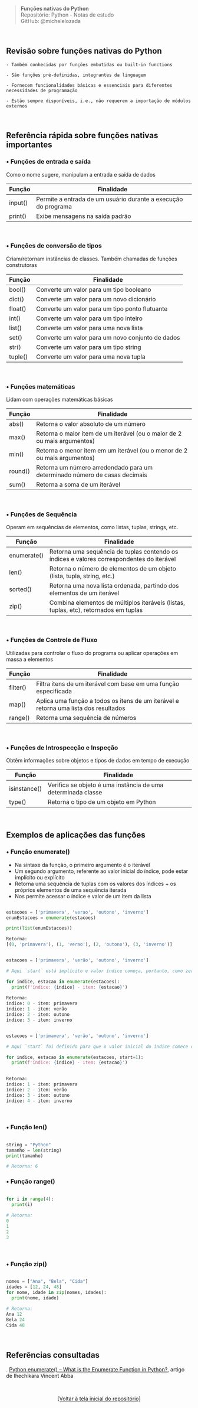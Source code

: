 > **Funções nativas do Python**  
> Repositório: Python - Notas de estudo     
> GitHub: @michelelozada
&nbsp;
     
&nbsp;  
## Revisão sobre funções nativas do Python
```
- Também conhecidas por funções embutidas ou built-in functions  

- São funções pré-definidas, integrantes da linguagem  

- Fornecem funcionalidades básicas e essenciais para diferentes necessidades de programação

- Estão sempre disponíveis, i.e., não requerem a importação de módulos externos
```

&nbsp;  

## Referência rápida sobre funções nativas importantes

### • Funções de entrada e saída
Como o nome sugere, manipulam a entrada e saída de dados 

Função | Finalidade 
---    | ---
input() | Permite a entrada de um usuário durante a execução do programa
print() | Exibe mensagens na saída padrão 

&nbsp;  

### • Funções de conversão de tipos
Criam/retornam instâncias de classes. Também chamadas de funções construtoras

Função | Finalidade 
---    | ---
bool() | Converte um valor para um tipo booleano 
dict() | Converte um valor para um  novo dicionário
float() | Converte um valor para um tipo ponto flutuante 
int() | Converte um valor para um tipo inteiro 
list() | Converte um valor para uma nova lista  
set() | Converte um valor para um novo conjunto de dados
str() | Converte um valor para um tipo string 
tuple() | Converte um valor para uma nova tupla

&nbsp;  

### • Funções matemáticas
Lidam com operações matemáticas básicas  

Função | Finalidade 
---    | ---
abs() | Retorna o valor absoluto de um número
max() | Retorna o maior item de um iterável (ou o maior de 2 ou mais argumentos)
min() | Retorna o menor item em um iterável (ou o menor de 2 ou mais argumentos)
round() | Retorna um número arredondado para um determinado número de casas decimais
sum() | Retorna a soma de um iterável 

&nbsp;  

### • Funções de Sequência
Operam em sequências de elementos, como listas, tuplas, strings, etc. 

Função | Finalidade 
---    | ---
enumerate() | Retorna uma sequência de tuplas contendo os índices e valores correspondentes do iterável
len() | Retorna o número de elementos de um objeto (lista, tupla, string, etc.)
sorted() | Retorna uma nova lista ordenada, partindo dos elementos de um iterável
zip() | Combina elementos de múltiplos iteráveis (listas, tuplas, etc), retornados em tuplas

&nbsp;  

### • Funções de Controle de Fluxo
Utilizadas para controlar o fluxo do programa ou aplicar operações em massa a elementos

Função | Finalidade 
---    | ---
filter() | Filtra itens de um iterável com base em uma função especificada
map() | Aplica uma função a todos os itens de um iterável e retorna uma lista dos resultados
range() | Retorna uma sequência de números 

&nbsp;  

### • Funções de Introspecção e Inspeção
Obtêm informações sobre objetos e tipos de dados em tempo de execução

Função | Finalidade 
---    | ---
isinstance() | Verifica se objeto é uma instância de uma determinada classe
type() | Retorna o tipo de um objeto em Python

&nbsp;  

## Exemplos de aplicações das funções 

### • Função enumerate()
- Na sintaxe da função, o primeiro argumento é o iterável  
- Um segundo argumento, referente ao valor inicial do índice, pode estar implícito ou explícito  
- Retorna uma sequência de tuplas com os valores dos índices + os próprios elementos de uma sequência iterada  
- Nos permite acessar o índice e valor de um item da lista   

```py

estacoes = ['primavera', 'verao', 'outono', 'inverno']
enumEstacoes = enumerate(estacoes)

print(list(enumEstacoes))

Retorna:
[(0, 'primavera'), (1, 'verao'), (2, 'outono'), (3, 'inverno')]
```
```py

estacoes = ['primavera', 'verão', 'outono', 'inverno']

# Aqui `start` está implícito e valor índice começa, portanto, como zero 

for indice, estacao in enumerate(estacoes):
  print(f'índice: {indice} - item: {estacao}')
	
Retorna: 
índice: 0 - item: primavera
índice: 1 - item: verão
índice: 2 - item: outono
índice: 3 - item: inverno
```	
```py

estacoes = ['primavera', 'verão', 'outono', 'inverno']

# Aqui `start` foi definido para que o valor inicial do índice comece como 1 

for indice, estacao in enumerate(estacoes, start=1):
  print(f'índice: {indice} - item: {estacao}')

	
Retorna: 
índice: 1 - item: primavera
índice: 2 - item: verão
índice: 3 - item: outono
índice: 4 - item: inverno	

```

&nbsp;

### • Função len()
```py

string = "Python"
tamanho = len(string)
print(tamanho)  

# Retorna: 6
```


### • Função range()
```py

for i in range(4):
  print(i)
	
# Retorna:
0
1
2
3
```

&nbsp;

### • Função zip()
```py

nomes = ["Ana", "Bela", "Cida"]
idades = [12, 24, 48]
for nome, idade in zip(nomes, idades):
  print(nome, idade)
	
# Retorna:	
Ana 12
Bela 24
Cida 48
```

&nbsp;

## Referências consultadas
. [Python enumerate() – What is the Enumerate Function in Python?](https://www.freecodecamp.org/news/python-enumerate-what-is-the-enumerate-function-in-python/), artigo de Ihechikara Vincent Abba  

&nbsp;

<div align="center">
<a href="https://github.com/michelelozada/Python-Study-Notes">[Voltar à tela inicial do repositório]</a>
</div>